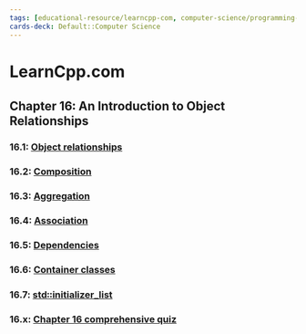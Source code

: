 ```yaml
---
tags: [educational-resource/learncpp-com, computer-science/programming-language/cpp, study-note] 
cards-deck: Default::Computer Science
---
```


# LearnCpp.com

## Chapter 16꞉ An Introduction to Object Relationships

### 16.1: [Object relationships](https://www.learncpp.com/cpp-tutorial/object-relationships/)

### 16.2: [Composition](https://www.learncpp.com/cpp-tutorial/composition/)

### 16.3: [Aggregation](https://www.learncpp.com/cpp-tutorial/aggregation/)

### 16.4: [Association](https://www.learncpp.com/cpp-tutorial/association/)

### 16.5: [Dependencies](https://www.learncpp.com/cpp-tutorial/dependencies/)

### 16.6: [Container classes](https://www.learncpp.com/cpp-tutorial/container-classes/)

### 16.7: [std꞉꞉initializer_list](https://www.learncpp.com/cpp-tutorial/stdinitializer_list/) 

### 16.x: [Chapter 16 comprehensive quiz](https://www.learncpp.com/cpp-tutorial/chapter-16-comprehensive-quiz/)
